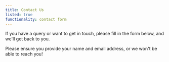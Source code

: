 ```yaml
---
title: Contact Us
listed: true
functionality: contact form
---
```

If you have a query or want to get in touch, please fill in the form below, and we'll get back to you.

Please ensure you provide your name and email address, or we won't be able to reach you!
